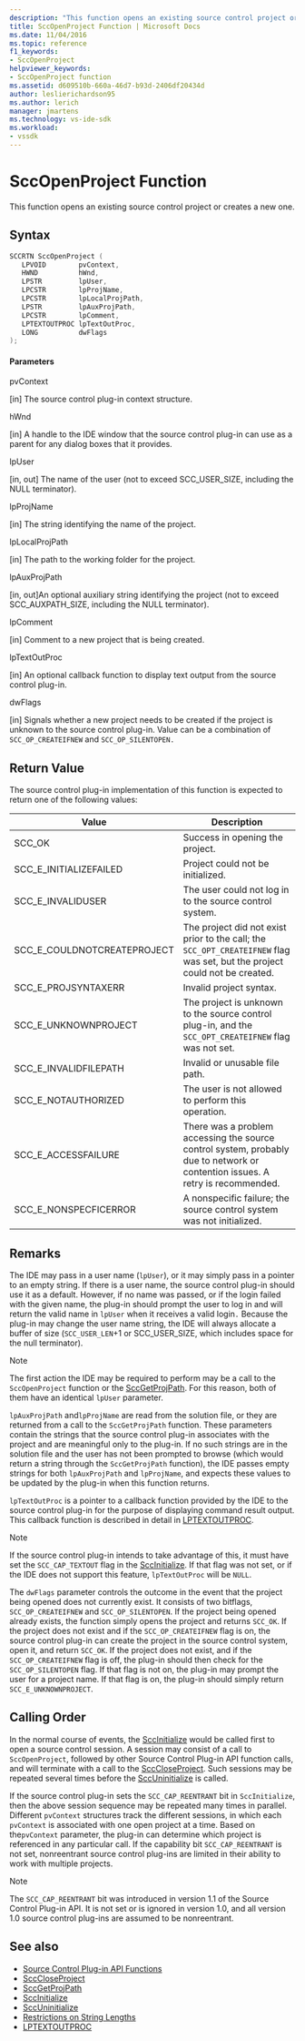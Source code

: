 ```yaml
---
description: "This function opens an existing source control project or creates a new one."
title: SccOpenProject Function | Microsoft Docs
ms.date: 11/04/2016
ms.topic: reference
f1_keywords:
- SccOpenProject
helpviewer_keywords:
- SccOpenProject function
ms.assetid: d609510b-660a-46d7-b93d-2406df20434d
author: leslierichardson95
ms.author: lerich
manager: jmartens
ms.technology: vs-ide-sdk
ms.workload:
- vssdk
---
```

# SccOpenProject Function
This function opens an existing source control project or creates a new one.

## Syntax

```cpp
SCCRTN SccOpenProject (
   LPVOID        pvContext,
   HWND          hWnd,
   LPSTR         lpUser,
   LPCSTR        lpProjName,
   LPCSTR        lpLocalProjPath,
   LPSTR         lpAuxProjPath,
   LPCSTR        lpComment,
   LPTEXTOUTPROC lpTextOutProc,
   LONG          dwFlags
);
```

#### Parameters
 pvContext

[in] The source control plug-in context structure.

 hWnd

[in] A handle to the IDE window that the source control plug-in can use as a parent for any dialog boxes that it provides.

 lpUser

[in, out] The name of the user (not to exceed SCC_USER_SIZE, including the NULL terminator).

 lpProjName

[in] The string identifying the name of the project.

 lpLocalProjPath

[in] The path to the working folder for the project.

 lpAuxProjPath

[in, out]An optional auxiliary string identifying the project (not to exceed SCC_AUXPATH_SIZE, including the NULL terminator).

 lpComment

[in] Comment to a new project that is being created.

 lpTextOutProc

[in] An optional callback function to display text output from the source control plug-in.

 dwFlags

[in] Signals whether a new project needs to be created if the project is unknown to the source control plug-in. Value can be a combination of `SCC_OP_CREATEIFNEW` and `SCC_OP_SILENTOPEN.`

## Return Value
 The source control plug-in implementation of this function is expected to return one of the following values:

|Value|Description|
|-----------|-----------------|
|SCC_OK|Success in opening the project.|
|SCC_E_INITIALIZEFAILED|Project could not be initialized.|
|SCC_E_INVALIDUSER|The user could not log in to the source control system.|
|SCC_E_COULDNOTCREATEPROJECT|The project did not exist prior to the call;  the `SCC_OPT_CREATEIFNEW` flag was set, but the project could not be created.|
|SCC_E_PROJSYNTAXERR|Invalid project syntax.|
|SCC_E_UNKNOWNPROJECT|The project is unknown to the source control plug-in, and the `SCC_OPT_CREATEIFNEW` flag was not set.|
|SCC_E_INVALIDFILEPATH|Invalid or unusable file path.|
|SCC_E_NOTAUTHORIZED|The user is not allowed to perform this operation.|
|SCC_E_ACCESSFAILURE|There was a problem accessing the source control system, probably due to network or contention issues. A retry is recommended.|
|SCC_E_NONSPECFICERROR|A nonspecific failure; the source control system was not initialized.|

## Remarks
 The IDE may pass in a user name (`lpUser`), or it may simply pass in a pointer to an empty string. If there is a user name, the source control plug-in should use it as a default. However, if no name was passed, or if the login failed with the given name, the plug-in should prompt the user to log in and will return the valid name in `lpUser` when it receives a valid login`.` Because the plug-in may change the user name string, the IDE will always allocate a buffer of size (`SCC_USER_LEN`+1 or SCC_USER_SIZE, which includes space for the null terminator).

> [!NOTE]
> The first action the IDE may be required to perform may be a call to the `SccOpenProject` function or the [SccGetProjPath](../extensibility/sccgetprojpath-function.md). For this reason, both of them have an identical `lpUser` parameter.

 `lpAuxProjPath` and`lpProjName` are read from the solution file, or they are returned from a call to the `SccGetProjPath` function. These parameters contain the strings that the source control plug-in associates with the project and are meaningful only to the plug-in. If no such strings are in the solution file and the user has not been prompted to browse (which would return a string through the `SccGetProjPath` function), the IDE passes empty strings for both `lpAuxProjPath` and `lpProjName`, and expects these values to be updated by the plug-in when this function returns.

 `lpTextOutProc` is a pointer to a callback function provided by the IDE to the source control plug-in for the purpose of displaying command result output. This callback function is described in detail in [LPTEXTOUTPROC](../extensibility/lptextoutproc.md).

> [!NOTE]
> If the source control plug-in intends to take advantage of this, it must have set the `SCC_CAP_TEXTOUT` flag in the [SccInitialize](../extensibility/sccinitialize-function.md). If that flag was not set, or if the IDE does not support this feature, `lpTextOutProc` will be `NULL`.

 The `dwFlags` parameter controls the outcome in the event that the project being opened does not currently exist. It consists of two bitflags, `SCC_OP_CREATEIFNEW` and `SCC_OP_SILENTOPEN`. If the project being opened already exists, the function simply opens the project and returns `SCC_OK`. If the project does not exist and if the `SCC_OP_CREATEIFNEW` flag is on, the source control plug-in can create the project in the source control system, open it, and return `SCC_OK`. If the project does not exist, and if the `SCC_OP_CREATEIFNEW` flag is off, the plug-in should then check for the `SCC_OP_SILENTOPEN` flag. If that flag is not on, the plug-in may prompt the user for a project name. If that flag is on, the plug-in should simply return `SCC_E_UNKNOWNPROJECT`.

## Calling Order
 In the normal course of events, the [SccInitialize](../extensibility/sccinitialize-function.md) would be called first to open a source control session. A session may consist of a call to `SccOpenProject`, followed by other Source Control Plug-in API function calls, and will terminate with a call to the [SccCloseProject](../extensibility/scccloseproject-function.md). Such sessions may be repeated several times before the [SccUninitialize](../extensibility/sccuninitialize-function.md) is called.

 If the source control plug-in sets the `SCC_CAP_REENTRANT` bit in `SccInitialize`, then the above session sequence may be repeated many times in parallel. Different `pvContext` structures track the different sessions, in which each `pvContext` is associated with one open project at a time. Based on the`pvContext` parameter, the plug-in can determine which project is referenced in any particular call. If the capability bit `SCC_CAP_REENTRANT` is not set, nonreentrant source control plug-ins are limited in their ability to work with multiple projects.

> [!NOTE]
> The `SCC_CAP_REENTRANT` bit was introduced in version 1.1 of the Source Control Plug-in API. It is not set or is ignored in version 1.0, and all version 1.0 source control plug-ins are assumed to be nonreentrant.

## See also
- [Source Control Plug-in API Functions](../extensibility/source-control-plug-in-api-functions.md)
- [SccCloseProject](../extensibility/scccloseproject-function.md)
- [SccGetProjPath](../extensibility/sccgetprojpath-function.md)
- [SccInitialize](../extensibility/sccinitialize-function.md)
- [SccUninitialize](../extensibility/sccuninitialize-function.md)
- [Restrictions on String Lengths](../extensibility/restrictions-on-string-lengths.md)
- [LPTEXTOUTPROC](../extensibility/lptextoutproc.md)
